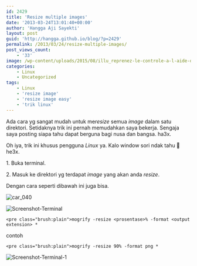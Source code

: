 ```yaml
---
id: 2429
title: 'Resize multiple images'
date: '2013-03-24T13:01:40+00:00'
author: 'Hangga Aji Sayekti'
layout: post
guid: 'http://hangga.github.io/blog/?p=2429'
permalink: /2013/03/24/resize-multiple-images/
post_views_count:
    - '33'
image: /wp-content/uploads/2015/08/illu_reprenez-le-controle-a-l-aide-de-linux1-88x88.png
categories:
    - Linux
    - Uncategorized
tags:
    - Linux
    - 'resize image'
    - 'resize image easy'
    - 'trik linux'
---
```


Ada cara yg sangat mudah untuk me*resize* semua *image* dalam satu direktori. Setidaknya trik ini pernah memudahkan saya bekerja. Sengaja saya posting siapa tahu dapat berguna bagi nusa dan bangsa. ha3x.

Oh iya, trik ini khusus pengguna *Linux* ya. Kalo window sori ndak tahu 🙂 he3x.

1\. Buka terminal.

2\. Masuk ke direktori yg terdapat *image* yang akan anda *resize*.

Dengan cara seperti dibawah ini juga bisa.

![car_040](http://hangga.github.io/blog1/wp-content/uploads/2015/08/car_040-510x277.png)

![Screenshot-Terminal](http://hangga.github.io/blog1/wp-content/uploads/2015/08/Screenshot-Terminal-510x359.png)

```
<pre class="brush:plain">mogrify -resize <prosentase>% -format <output extension> *
```

contoh

```
<pre class="brush:plain">mogrify -resize 90% -format png *
```

![Screenshot-Terminal-1](http://hangga.github.io/blog1/wp-content/uploads/2015/08/Screenshot-Terminal-1-510x266.png)